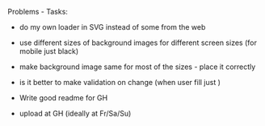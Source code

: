 Problems - Tasks:

- do my own loader in SVG instead of some from the web

- use different sizes of background images for different screen sizes (for mobile just black)

- make background image same for most of the sizes - place it correctly

- is it better to make validation on change (when user fill just )

- Write good readme for GH

- upload at GH (ideally at Fr/Sa/Su)
